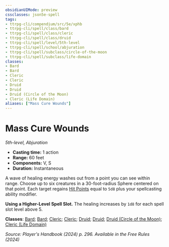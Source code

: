 ```yaml
---
obsidianUIMode: preview
cssclasses: json5e-spell
tags:
- ttrpg-cli/compendium/src/5e/xphb
- ttrpg-cli/spell/class/bard
- ttrpg-cli/spell/class/cleric
- ttrpg-cli/spell/class/druid
- ttrpg-cli/spell/level/5th-level
- ttrpg-cli/spell/school/abjuration
- ttrpg-cli/spell/subclass/circle-of-the-moon
- ttrpg-cli/spell/subclass/life-domain
classes:
- Bard
- Bard
- Cleric
- Cleric
- Druid
- Druid
- Druid (Circle of the Moon)
- Cleric (Life Domain)
aliases: ["Mass Cure Wounds"]
---
```

# Mass Cure Wounds
*5th-level, Abjuration*  


- **Casting time:** 1 action
- **Range:** 60 feet
- **Components:** V, S
- **Duration:** Instantaneous

A wave of healing energy washes out from a point you can see within range. Choose up to six creatures in a 30-foot-radius Sphere centered on that point. Each target regains [Hit Points](Mechanics/rules/variant-rules/hit-points-xphb.md) equal to `5d8` plus your spellcasting ability modifier.

**Using a Higher-Level Spell Slot.** The healing increases by `1d8` for each spell slot level above 5.

**Classes**: [Bard](list-spells-classes-bard); [Bard](list-spells-classes-bard); [Cleric](list-spells-classes-cleric); [Cleric](list-spells-classes-cleric); [Druid](list-spells-classes-druid); [Druid](list-spells-classes-druid); [Druid (Circle of the Moon)](list-spells-classes-druid-xphb-circle-of-the-moon-xphb); [Cleric (Life Domain)](list-spells-classes-cleric-xphb-life-domain-xphb)

*Source: Player's Handbook (2024) p. 296. Available in the Free Rules (2024)*